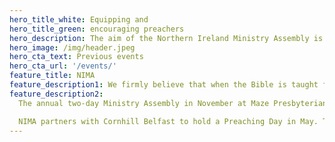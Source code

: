```yaml
---
hero_title_white: Equipping and
hero_title_green: encouraging preachers
hero_description: The aim of the Northern Ireland Ministry Assembly is to encourage and help preachers to give themselves to the indispensable work of presenting the Lord Jesus Christ to believers and unbelievers, to all ages, and to all kinds of people.
hero_image: /img/header.jpeg
hero_cta_text: Previous events
hero_cta_url: '/events/'
feature_title: NIMA
feature_description1: We firmly believe that when the Bible is taught faithfully and relevantly the voice of God is heard in a living and powerful way. We therefore seek to encourage those engaged in a preaching ministry to see the expounding of Scripture as the pressing need in today’s church and aim to equip them for this exacting task.
feature_description2:
  The annual two-day Ministry Assembly in November at Maze Presbyterian Church, which Is fully-catered, is slanted towards those in full-time preaching ministries but Bible students and spouses of Gospel workers are very welcome.

  NIMA partners with Cornhill Belfast to hold a Preaching Day in May. This is a one-day uncatered event which is open to anyone who is involved in teaching the Bible.
---
```

